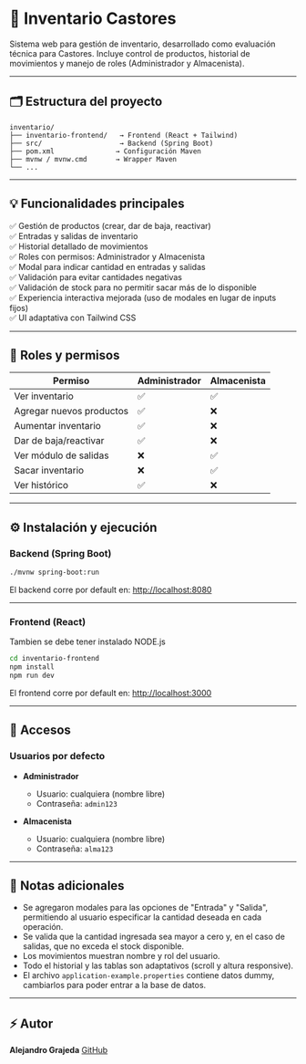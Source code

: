 
# 🚀 Inventario Castores

Sistema web para gestión de inventario, desarrollado como evaluación técnica para Castores.
Incluye control de productos, historial de movimientos y manejo de roles (Administrador y Almacenista).

---

## 🗂️ Estructura del proyecto

```
inventario/
├── inventario-frontend/   → Frontend (React + Tailwind)
├── src/                   → Backend (Spring Boot)
├── pom.xml               → Configuración Maven
├── mvnw / mvnw.cmd       → Wrapper Maven
└── ...
```

---

## 💡 Funcionalidades principales

✅ Gestión de productos (crear, dar de baja, reactivar)  
✅ Entradas y salidas de inventario  
✅ Historial detallado de movimientos  
✅ Roles con permisos: Administrador y Almacenista  
✅ Modal para indicar cantidad en entradas y salidas  
✅ Validación para evitar cantidades negativas  
✅ Validación de stock para no permitir sacar más de lo disponible  
✅ Experiencia interactiva mejorada (uso de modales en lugar de inputs fijos)  
✅ UI adaptativa con Tailwind CSS

---

## 👤 Roles y permisos

| Permiso                      | Administrador | Almacenista |
|-----------------------------|---------------|-------------|
| Ver inventario              | ✅            | ✅          |
| Agregar nuevos productos   | ✅            | ❌          |
| Aumentar inventario       | ✅            | ❌          |
| Dar de baja/reactivar      | ✅            | ❌          |
| Ver módulo de salidas     | ❌            | ✅          |
| Sacar inventario         | ❌            | ✅          |
| Ver histórico              | ✅            | ❌          |

---

## ⚙️ Instalación y ejecución

### Backend (Spring Boot)

```bash
./mvnw spring-boot:run
```

El backend corre por default en: [http://localhost:8080](http://localhost:8080)

---

### Frontend (React)
Tambien se debe tener instalado NODE.js

```bash
cd inventario-frontend
npm install
npm run dev
```

El frontend corre por default en: [http://localhost:3000](http://localhost:3000)

---

## 🔐 Accesos

### Usuarios por defecto

- **Administrador**
  - Usuario: cualquiera (nombre libre)
  - Contraseña: `admin123`

- **Almacenista**
  - Usuario: cualquiera (nombre libre)
  - Contraseña: `alma123`

---

## 📝 Notas adicionales

- Se agregaron modales para las opciones de "Entrada" y "Salida", permitiendo al usuario especificar la cantidad deseada en cada operación.
- Se valida que la cantidad ingresada sea mayor a cero y, en el caso de salidas, que no exceda el stock disponible.
- Los movimientos muestran nombre y rol del usuario.
- Todo el historial y las tablas son adaptativos (scroll y altura responsive).
- El archivo `application-example.properties` contiene datos dummy, cambiarlos para poder entrar a la base de datos.

---

## ⚡ Autor

**Alejandro Grajeda**
[GitHub](https://github.com/IAGrajeda)
